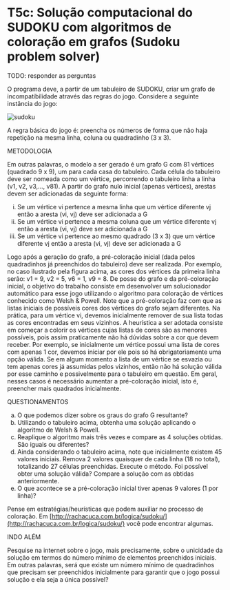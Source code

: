 T5c: Solução computacional do SUDOKU com algoritmos de coloração em grafos (Sudoku problem solver)
==================================================================================================

TODO: responder as perguntas

O programa deve, a partir de um tabuleiro de SUDOKU, criar um grafo de incompatibilidade através 
das regras do jogo. Considere a seguinte instância do jogo:

![sudoku](.readme-img/Sudoku.png)

A regra básica do jogo é: preencha os números de forma que não haja repetição na mesma linha, 
coluna ou quadradinho (3 x 3).


METODOLOGIA

Em outras palavras, o modelo a ser gerado é um grafo G com 81 vértices (quadrado 9 x 9), um 
para cada casa do tabuleiro. Cada célula do tabuleiro deve ser nomeada como um vértice, 
percorrendo o tabuleiro linha a linha (v1, v2, v3,..., v81). A partir do grafo nulo inicial 
(apenas vértices), arestas devem ser adicionadas da seguinte forma:

<ol type="i">
    <li>Se um vértice vi pertence a mesma linha que um vértice diferente vj 
        então a aresta (vi, vj) deve ser adicionada a G
    </li>
    <li>Se um vértice vi pertence a mesma coluna que um vértice diferente vj 
        então a aresta (vi, vj) deve ser adicionada a G
    </li>
    <li>Se um vértice vi pertence ao mesmo quadrado (3 x 3) que um vértice diferente 
        vj então a aresta (vi, vj) deve ser adicionada a G
    </li>
</ol>

Logo após a geração do grafo, a pré-coloração inicial (dada pelos quadradinhos já preenchidos 
do tabuleiro) deve ser realizada. Por exemplo, no caso ilustrado pela figura acima, as cores 
dos vértices da primeira linha serão: v1 = 9, v2 = 5, v6 = 1, v9 = 8. De posse do grafo e da 
pré-coloração inicial, o objetivo do trabalho consiste em desenvolver um solucionador automático 
para esse jogo utilizando o algoritmo para coloração de vértices conhecido como Welsh & Powell. 
Note que a pré-coloração faz com que as listas iniciais de possíveis cores dos vértices do grafo 
sejam diferentes. Na prática, para um vértice vi, devemos inicialmente remover de sua lista todas 
as cores encontradas em seus vizinhos. A heurística a ser adotada consiste em começar a colorir 
os vértices cujas listas de cores são as menores possíveis, pois assim praticamente não há dúvidas 
sobre a cor que devem receber. Por exemplo, se inicialmente um vértice possui uma lista de cores 
com apenas 1 cor, devemos iniciar por ele pois só há obrigatoriamente uma opção válida. Se em algum 
momento a lista de um vértice se esvazia ou tem apenas cores já assumidas pelos vizinhos, então 
não há solução válida por esse caminho e possivelmente para o tabuleiro em questão. Em geral, 
nesses casos é necessário aumentar a pré-coloração inicial, isto é, preencher mais 
quadrados inicialmente.


QUESTIONAMENTOS

<ol type="a">
    <li>
        O que podemos dizer sobre os graus do grafo G resultante?
    </li>
    <li>
        Utilizando o tabuleiro acima, obtenha uma solução aplicando 
        o algoritmo de Welsh & Powell.
    </li>
    <li>
        Reaplique o algoritmo mais três vezes e compare as 4 soluções obtidas. 
        São iguais ou diferentes?
    </li>
    <li>
        Ainda considerando o tabuleiro acima, note que inicialmente existem 
        45 valores iniciais. Remova 2 valores quaisquer de cada linha (18 no total), 
        totalizando 27 células preenchidas. Execute o método. 
        Foi possível obter uma solução válida? 
        Compare a solução com as obtidas anteriormente.
    </li>
    <li>
        O que acontece se a pré-coloração inicial tiver apenas 9 valores (1 por linha)?
    </li>
</ol>

Pense em estratégias/heurísticas que podem auxiliar no processo de coloração. 
Em [http://rachacuca.com.br/logica/sudoku/](http://rachacuca.com.br/logica/sudoku/) 
você pode encontrar algumas.


INDO ALÉM

Pesquise na internet sobre o jogo, mais precisamente, sobre o unicidade da solução em termos do número mínimo de elementos preenchidos iniciais. Em outras palavras, será que existe um número mínimo de quadradinhos que precisam ser preenchidos inicialmente para garantir que o jogo possui solução e ela seja a única possível?
